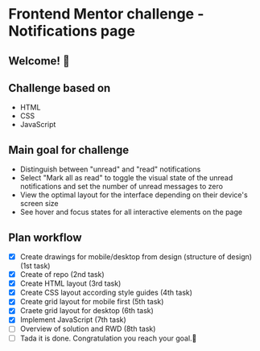 # Frontend Mentor challenge - Notifications page

## Welcome! 👋

## Challenge based on

- HTML
- CSS
- JavaScript

## Main goal for challenge

- Distinguish between "unread" and "read" notifications
- Select "Mark all as read" to toggle the visual state of the unread notifications and set the number of unread messages to zero
- View the optimal layout for the interface depending on their device's screen size
- See hover and focus states for all interactive elements on the page

## Plan workflow

- [x] Create drawings for mobile/desktop from design (structure of design)(1st task)
- [x] Create of repo (2nd task)
- [x] Create HTML layout (3rd task)
- [X] Create CSS layout according style guides (4th task)
- [x] Create grid layout for mobile first (5th task)
- [x] Craete grid layout for desktop (6th task)
- [x] Implement JavaScript (7th task)
- [ ] Overview of solution and RWD (8th task)
- [ ] Tada it is done. Congratulation you reach your goal.🎉